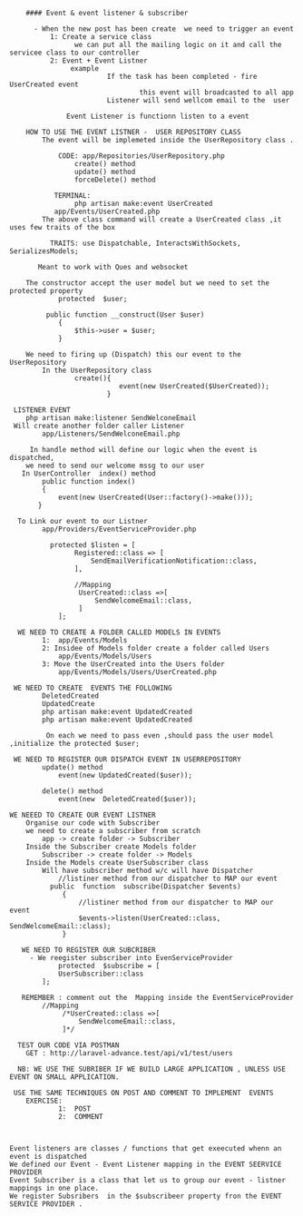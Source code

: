         #### Event & event listener & subscriber

          - When the new post has been create  we need to trigger an event
              1: Create a service class
                    we can put all the mailing logic on it and call the servicee class to our controller
              2: Event + Event Listner
                   example
                            If the task has been completed - fire UserCreated event
                                    this event will broadcasted to all app
                            Listener will send wellcom email to the  user

                  Event Listener is functionn listen to a event

        HOW TO USE THE EVENT LISTNER -  USER REPOSITORY CLASS
            The event will be implemeted inside the UserRepository class .
           
                CODE: app/Repositories/UserRepository.php
                    create() method
                    update() method
                    forceDelete() method

               TERMINAL:
                    php artisan make:event UserCreated
               app/Events/UserCreated.php
            The above class command will create a UserCreated class ,it uses few traits of the box

              TRAITS: use Dispatchable, InteractsWithSockets, SerializesModels;

           Meant to work with Ques and websocket

        The constructor accept the user model but we need to set the protected property
                protected  $user;
             
             public function __construct(User $user)
                {
                    $this->user = $user;
                }

        We need to firing up (Dispatch) this our event to the UserRepository 
            In the UserRepository class 
                    create(){
                               event(new UserCreated($UserCreated));
                            }

     LISTENER EVENT
        php artisan make:listener SendWelconeEmail
     Will create another folder caller Listener
            app/Listeners/SendWelconeEmail.php

         In handle method will define our logic when the event is dispatched,
        we need to send our welcome mssg to our user
       In UserController  index() method 
            public function index()
            {
                event(new UserCreated(User::factory()->make()));
           }

      To Link our event to our Listner
            app/Providers/EventServiceProvider.php

              protected $listen = [
                    Registered::class => [
                        SendEmailVerificationNotification::class,
                    ],
            
                    //Mapping
                     UserCreated::class =>[
                         SendWelcomeEmail::class,
                     ]
                ];

      WE NEED TO CREATE A FOLDER CALLED MODELS IN EVENTS 
            1:  app/Events/Models
            2: Insidee of Models folder create a folder called Users
                app/Events/Models/Users
            3: Move the UserCreated into the Users folder
                app/Events/Models/Users/UserCreated.php
            
     WE NEED TO CREATE  EVENTS THE FOLLOWING
            DeletedCreated
            UpdatedCreate
            php artisan make:event UpdatedCreated     
            php artisan make:event UpdatedCreated 
           
             On each we need to pass even ,should pass the user model ,initialize the protected $user;
        
     WE NEED TO REGISTER OUR DISPATCH EVENT IN USERREPOSITORY  
            update() method
                event(new UpdatedCreated($user));

            delete() method
                event(new  DeletedCreated($user));

    WE NEEED TO CREATE OUR EVENT LISTNER 
        Organise our code with Subscriber 
        we need to create a subscriber from scratch
            app -> create folder -> Subscriber
        Inside the Subscriber create Models folder
            Subscriber -> create folder -> Models
        Inside the Models create UserSubscriber class
            Will have subscriber method w/c will have Dispatcher 
                //listiner method from our dispatcher to MAP our event
              public  function  subscribe(Dispatcher $events)
                 {
                     //listiner method from our dispatcher to MAP our event
                     $events->listen(UserCreated::class, SendWelcomeEmail::class);
                 }

       WE NEED TO REGISTER OUR SUBCRIBER 
         - We reegister subscriber into EvenServiceProvider
                protected  $subscribe = [
                UserSubscriber::class
            ];

       REMEMBER : comment out the  Mapping inside the EventServiceProvider
            //Mapping
                 /*UserCreated::class =>[
                     SendWelcomeEmail::class,
                 ]*/

      TEST OUR CODE VIA POSTMAN
        GET : http://laravel-advance.test/api/v1/test/users
       
      NB: WE USE THE SUBRIBER IF WE BUILD LARGE APPLICATION , UNLESS USE EVENT ON SMALL APPLICATION.

     USE THE SAME TECHNIQUES ON POST AND COMMENT TO IMPLEMENT  EVENTS
        EXERCISE:
                1:  POST
                2:  COMMENT



    Event listeners are classes / functions that get exeecuted whenn an event is dispatched
    We defined our Event - Event Listener mapping in the EVENT SEERVICE PROVIDER
    Event Subscriber is a class that let us to group our event - listner mappings in one place.
    We register Subsribers  in the $subscribeer property fron the EVENT SERVICE PROVIDER .
    
